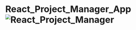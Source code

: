 # React_Project_Manager_App![React_Project_Manager](https://github.com/turanserdar/React_Project_Manager_App/assets/85623664/02797ea9-342d-444e-adfe-a4642be64b8a)
